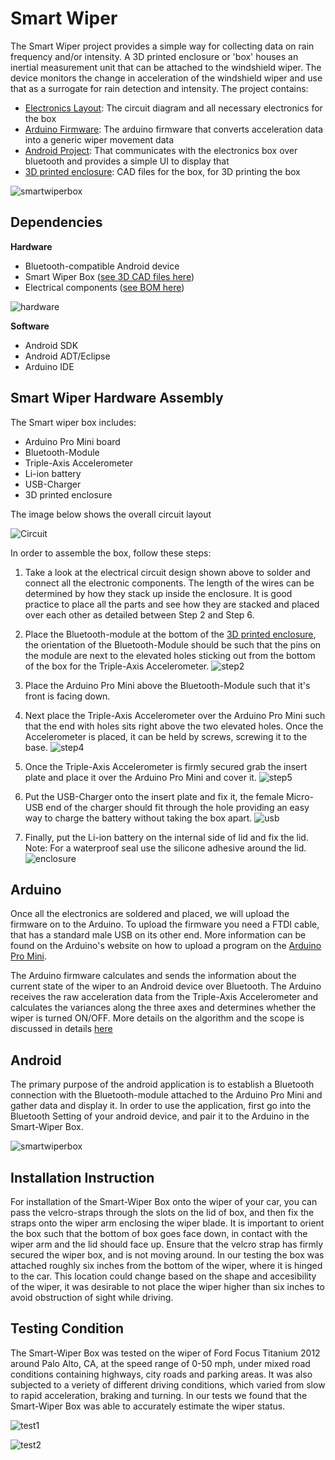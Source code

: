 **Smart Wiper**
===============

The Smart Wiper project provides a simple way for collecting data on rain frequency and/or intensity. A 3D printed enclosure or 'box' houses an inertial measurement unit that can be attached to the windshield wiper. The device monitors the change in acceleration of the windshield wiper and use that as a surrogate for rain detection and intensity. 
The project contains:

* [Electronics Layout](https://github.com/openxc/smart-wiper/tree/master/Circuit_Design): The circuit diagram and all necessary electronics for the box
* [Arduino Firmware](https://github.com/openxc/smart-wiper/tree/master/Arduino): The arduino firmware that converts acceleration data into a generic wiper movement data
* [Android Project](https://github.com/openxc/smart-wiper/tree/master/Android): That communicates with the electronics box over bluetooth and provides a simple UI to display that
* [3D printed enclosure](https://github.com/openxc/smart-wiper/tree/master/CAD): CAD files for the box, for 3D printing the box

![smartwiperbox](https://github.com/openxc/smart-wiper/raw/master/Docs/smartwiperbox.JPG)

## **Dependencies**

**Hardware**

* Bluetooth-compatible Android device
* Smart Wiper Box ([see 3D CAD files here](https://github.com/openxc/smart-wiper/tree/master/CAD))
* Electrical components ([see BOM here](https://github.com/openxc/smart-wiper/raw/master/BOM.xlsx))

![hardware](https://github.com/openxc/smart-wiper/raw/master/Docs/components.JPG)

**Software**

* Android SDK
* Android ADT/Eclipse
* Arduino IDE


## **Smart Wiper Hardware Assembly**

The Smart wiper box includes:
  - Arduino Pro Mini board 
  - Bluetooth-Module 
  - Triple-Axis Accelerometer
  - Li-ion battery 
  - USB-Charger 
  - 3D printed enclosure

The image below shows the overall circuit layout

![Circuit](https://github.com/openxc/smart-wiper/raw/master/Circuit_Design/SmartWiper_bb.png)


In order to assemble the box, follow these steps: 

1. Take a look at the electrical circuit design shown above to solder and connect all the electronic components. The length of the wires can be determined by how they stack up inside the enclosure. It is good practice to place all the parts and see how they are stacked and placed over each other as detailed between Step 2 and Step 6. 

2. Place the Bluetooth-module at the bottom of the [3D printed enclosure](https://github.com/openxc/smart-wiper/tree/master/CAD), the orientation of the Bluetooth-Module should be such that the pins on the module are next to the elevated holes sticking out from the bottom of the box for the Triple-Axis Accelerometer.
   ![step2](https://github.com/openxc/smart-wiper/raw/master/Docs/step2.JPG)

3. Place the Arduino Pro Mini above the Bluetooth-Module such that it's front is facing down.

4. Next place the Triple-Axis Accelerometer over the Arduino Pro Mini such that the end with holes sits right above the two elevated holes. Once the Accelerometer is placed, it can be held by screws, screwing it to the base. 
  ![step4](https://github.com/openxc/smart-wiper/raw/master/Docs/step3.JPG)   

5. Once the Triple-Axis Accelerometer is firmly secured grab the insert plate and place it over the Arduino Pro Mini and cover it.
  ![step5](https://github.com/openxc/smart-wiper/raw/master/Docs/step4.JPG)

6. Put the USB-Charger onto the insert plate and fix it, the female Micro-USB end of the charger should fit through the hole providing an easy way to charge the battery without taking the box apart.
  ![usb](https://github.com/openxc/smart-wiper/raw/master/Docs/usb.jpg)

  
7. Finally, put the Li-ion battery on the internal side of lid and fix the lid. Note: For a waterproof seal use the silicone adhesive around the lid. ![enclosure](https://github.com/openxc/smart-wiper/raw/master/Docs/enclosure.JPG)

## **Arduino**

Once all the electronics are soldered and placed, we will upload the firmware on to the Arduino. To upload the firmware you need a FTDI cable, that has a standard male USB on its other end. More information can be found on the Arduino's website on how to upload a program on the [Arduino Pro Mini](http://arduino.cc/en/Guide/ArduinoProMini).

The Arduino firmware calculates and sends the information about the current state of the wiper to an Android device over Bluetooth. The Arduino receives the raw acceleration data from the Triple-Axis Accelerometer and calculates the variances along the three axes and determines whether the wiper is turned ON/OFF. More details on the algorithm and the scope is discussed in details [here](https://github.com/openxc/smart-wiper/tree/master/Arduino)


## **Android**

The primary purpose of the android application is to establish a Bluetooth connection with the Bluetooth-module attached to the Arduino Pro Mini and gather data and display it.  In order to use the application, first go into the Bluetooth Setting of your android device, and pair it to the Arduino in the Smart-Wiper Box. 

 ![smartwiperbox](https://github.com/openxc/smart-wiper/raw/master/Docs/android.png)

## **Installation Instruction**

For installation of the Smart-Wiper Box onto the wiper of your car, you can pass the velcro-straps through the slots on the lid of box, and then fix the straps onto the wiper arm enclosing the wiper blade. It is important to orient the box such that the bottom of box goes face down, in contact with the wiper arm and the lid should face up. Ensure that the velcro strap has firmly secured the wiper box, and is not moving around. In our testing the box was attached roughly six inches from the bottom of the wiper, where it is hinged to the car. This location could change based on the shape and accesibility of the wiper, it was desirable to not place the wiper higher than six inches to avoid obstruction of sight while driving.


## **Testing Condition**

The Smart-Wiper Box was tested on the wiper of Ford Focus Titanium 2012 around Palo Alto, CA, at the speed range of 0-50 mph, under mixed road conditions containing highways, city roads and parking areas. It was also subjected to a veriety of different driving conditions, which varied from slow to rapid acceleration, braking and turning. In our tests we found that the Smart-Wiper Box was able to accurately estimate the wiper status. 

![test1](https://github.com/openxc/smart-wiper/raw/master/Docs/test1.JPG)

![test2](https://github.com/openxc/smart-wiper/raw/master/Docs/test2.JPG)
